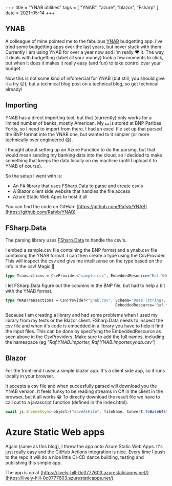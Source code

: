 +++
title = "YNAB utilities"
tags = [
    "YNAB",
    "azure",
    "blazor",
    "Fsharp"
]
date = 2021-05-14
+++

## YNAB
A colleague of mine pointed me to the fabulous [YNAB](https://www.youneedabudget.com/) budgetting app. I've tried some budgetting apps over the last years, but never stuck with them. Currently I am using YNAB for over a year now and I'm really ❤ it. The way it deals with budgetting (label all your money) took a few moments to click, but when it does it makes it really easy (and fun) to take control over your budget.

Now this is not some kind of infomercial for YNAB (but still, you should give it a try 😉), but a technical blog post on a technical blog, so get technical already!

## Importing
YNAB has a direct importing tool, but that (currently) only works for a limited number of banks, mostly American. My 💵 is stored at BNP Paribas Fortis, so I need to import from there. I had an excel file set up that parsed the BNP format into the YNAB one, but wanted to it simpler (or more technically over engineered 😋).

I thought about setting up an Azure Function to do the parsing, but that would mean sending my banking data into the cloud, so I decided to make something that keeps the data locally on my machine (until I upload it to YNAB of course).

So the setup I went with is:
* An F# library that uses FSharp.Data to parse and create csv's
* A Blazor client side website that handles the file access
* Azure Static Web Apps to host it all

You can find the code on GitHub: [https://github.com/Rafvb/YNAB](https://github.com/Rafvb/YNAB)

## FSharp.Data
The parsing library uses [FSharp.Data](https://fsprojects.github.io/FSharp.Data/) to handle the csv's.

I embed a sample.csv file containing the BNP format and a ynab.csv file containing the YNAB format. I can then create a type using the CsvProvider. This will inspect the csv and give me intellisense on the type based on the info in the csv! Magic 🎇 

``` fsharp
type Transactions = CsvProvider<"sample.csv", EmbeddedResource="Raf.YNAB.Importer, Raf.YNAB.Importer.sample.csv", Separators=";", Culture="nl-be">
```

I let FSharp.Data figure out the columns in the BNP file, but had to help a bit with the YNAB format.

``` fsharp
type YNABTransactions = CsvProvider<"ynab.csv", Schema="Date (string), Payee (string), Memo (string), Outflow (string), Inflow (string)",
                                                EmbeddedResource="Raf.YNAB.Importer, Raf.YNAB.Importer.ynab.csv">
```

Because I am creating a library and had some problems when I used my library from my tests or the Blazor client. FSharp.Data needs to inspect the csv file and when it's code is embedded in a library you have to help it find the input files. This can be done by specifying the EmbeddedResource as seen above in the CsvProviders.
Make sure to add the full names, including the namespace (eg _"Raf.YNAB.Importer, Raf.YNAB.Importer.ynab.csv"_)

## Blazor
For the front-end I used a simple blazor app. It's a client side app, so it runs locally in your browser.

It accepts a csv file and when succesfully parsed will download you the YNAB version. It feels funky to be reading streams in C# in the client in the browser, but it all works 😁 To directly download the result file we have to call out to a javascript function (defined in the index.html).

``` javascript
await js.InvokeAsync<object>("saveAsFile", fileName, Convert.ToBase64String(bytes));
```

# Azure Static Web apps
Again (same as this blog), I threw the app onto Azure Static Web Apps. It's just really easy and the GitHub Actions integration is nice.
Every time I push to the repo it will do a nice little CI-CD dance building, testing and publishing this simple app.

The app is up at [https://lively-hill-0c0777603.azurestaticapps.net/](https://lively-hill-0c0777603.azurestaticapps.net/).